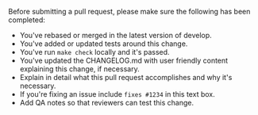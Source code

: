 Before submitting a pull request, please make sure the following has been completed:

- You've rebased or merged in the latest version of develop.
- You've added or updated tests around this change.
- You've run `make check` locally and it's passed.
- You've updated the CHANGELOG.md with user friendly content explaining this change, if necessary.
- Explain in detail what this pull request accomplishes and why it's necessary.
- If you're fixing an issue include `fixes #1234` in this text box.
- Add QA notes so that reviewers can test this change.
